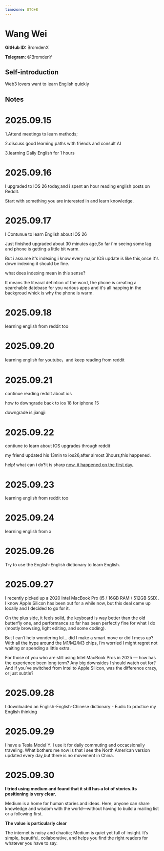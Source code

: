 ```yaml
---
timezone: UTC+8
---
```


# Wang Wei

**GitHub ID:** BromdenX

**Telegram:** @BromdenY

## Self-introduction

Web3 lovers want to learn English quickly

## Notes
<!-- Content_START -->
# 2025.09.15
<!-- DAILY_CHECKIN_2025-09-15_START -->
1.Attend meetings to learn methods;

2.discuss good learning paths with friends and consult AI

3.learning Daliy English for 1 hours
<!-- DAILY_CHECKIN_2025-09-15_END -->


# 2025.09.16
<!-- DAILY_CHECKIN_2025-09-16_START -->
I upgraded to IOS 26 today,and i spent an hour reading english posts on Reddit.

Start with something you are interested in and learn knowledge.
<!-- DAILY_CHECKIN_2025-09-16_END -->


# 2025.09.17
<!-- DAILY_CHECKIN_2025-09-17_START -->
I Contunue to learn English about IOS 26

Just finished upgraded about 30 minutes age,So far i'm seeing some lag and phone is getting a little bit warm.

But i assume it's indexing,i know every major IOS update is like this,once it's down indexing it should be fine.

what does indexing mean in this sense?

It means the litearal defintion of the word,The phone is creating a searchable datebase for you various apps and it's all happing in the backgroud whick is why the phone is warm.
<!-- DAILY_CHECKIN_2025-09-17_END -->


# 2025.09.18
<!-- DAILY_CHECKIN_2025-09-18_START -->
learning english from reddit too
<!-- DAILY_CHECKIN_2025-09-18_END -->


# 2025.09.20
<!-- DAILY_CHECKIN_2025-09-20_START -->
learning english for youtube，and keep reading from reddit
<!-- DAILY_CHECKIN_2025-09-20_END -->


# 2025.09.21
<!-- DAILY_CHECKIN_2025-09-21_START -->
continue reading reddit about ios

how to downgrade back to ios 18 for iphone 15

downgrade is jiangji
<!-- DAILY_CHECKIN_2025-09-21_END -->


# 2025.09.22
<!-- DAILY_CHECKIN_2025-09-22_START -->
contiune to learn about IOS upgrades through reddit

my friend updated his 13min to ios26,after almost 3hours,this happened.

help! what can i do?it is sharp [now. it happened on the first day.](http://now.it)
<!-- DAILY_CHECKIN_2025-09-22_END -->


# 2025.09.23
<!-- DAILY_CHECKIN_2025-09-23_START -->
learning english from reddit too
<!-- DAILY_CHECKIN_2025-09-23_END -->


# 2025.09.24
<!-- DAILY_CHECKIN_2025-09-24_START -->
learning english from x
<!-- DAILY_CHECKIN_2025-09-24_END -->


# 2025.09.26
<!-- DAILY_CHECKIN_2025-09-26_START -->
Try to use the English-English dictionary to learn English.
<!-- DAILY_CHECKIN_2025-09-26_END -->


# 2025.09.27
<!-- DAILY_CHECKIN_2025-09-27_START -->
I recently picked up a 2020 Intel MacBook Pro (i5 / 16GB RAM / 512GB SSD). I know Apple Silicon has been out for a while now, but this deal came up locally and I decided to go for it.

On the plus side, it feels solid, the keyboard is way better than the old butterfly one, and performance so far has been perfectly fine for what I do (mostly browsing, light editing, and some coding).

But I can’t help wondering lol… did I make a smart move or did I mess up? With all the hype around the M1/M2/M3 chips, I’m worried I might regret not waiting or spending a little extra.

For those of you who are still using Intel MacBook Pros in 2025 — how has the experience been long term? Any big downsides I should watch out for? And if you’ve switched from Intel to Apple Silicon, was the difference crazy, or just subtle?
<!-- DAILY_CHECKIN_2025-09-27_END -->


# 2025.09.28
<!-- DAILY_CHECKIN_2025-09-28_START -->
I downloaded an English-English-Chinese dictionary - Eudic to practice my English thinking
<!-- DAILY_CHECKIN_2025-09-28_END -->


# 2025.09.29
<!-- DAILY_CHECKIN_2025-09-29_START -->
I have a Tesla Model Y. I use it for daily commuting and occacsionally traveling. What bothers me now is that i see the North American version updated every day,but there is no movement in China.
<!-- DAILY_CHECKIN_2025-09-29_END -->


# 2025.09.30
<!-- DAILY_CHECKIN_2025-09-30_START -->
**I tried using medium and found that it still has a lot of stories.Its positioning is very clear.**

Medium is a home for human stories and ideas. Here, anyone can share knowledge and wisdom with the world—without having to build a mailing list or a following first.

**The value is particularly clear**

The internet is noisy and chaotic; Medium is quiet yet full of insight. It’s simple, beautiful, collaborative, and helps you find the right readers for whatever you have to say.
<!-- DAILY_CHECKIN_2025-09-30_END -->
<!-- Content_END -->
